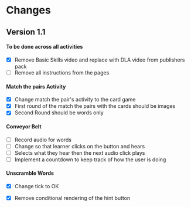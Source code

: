 # Changes

## Version 1.1
#### To be done across all activities
-[x] Remove Basic Skills video and replace with DLA video from publishers pack
-[ ] Remove all instructions from the pages

#### Match the pairs Activity
-[x] Change match the pair's activity to the card game
-[x] First round of the match the pairs with the cards should be images
-[x] Second Round should be words only

#### Conveyor Belt
-[ ] Record audio for words 
-[ ] Change so that learner clicks on the button and hears 
-[ ] Selects what they hear then the next audio click plays
-[ ] Implement a countdown to keep track of how the user is doing

#### Unscramble Words
- [x] Change tick to OK 
- [x] Remove conditional rendering of the hint button

